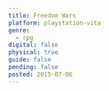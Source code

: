 ```yaml
---
title: Freedom Wars
platform: playstation-vita
genre:
  - rpg
digital: false
physical: true
guide: false
pending: false
posted: 2015-07-06
---
```

